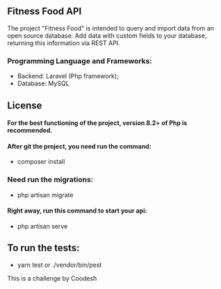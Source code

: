 ## Fitness Food API

The project "Fitness Food" is intended to query and import data from an open source database. Add data with custom fields to your database, returning this information via REST API.

### Programming Language and Frameworks:
 
- Backend: Laravel (Php framework);
- Database: MySQL

## License

#### For the best functioning of the project, version 8.2+ of Php is recommended.

#### After git the project, you need run the command:

- composer install

### Need run the migrations:
- php artisan migrate

#### Right away, run this command to start your api:

- php artisan serve

## To run the tests:

- yarn test or ./vendor/bin/pest

This is a challenge by Coodesh
